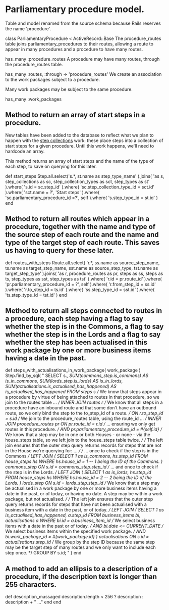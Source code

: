 # Parliamentary procedure model.

Table and model renamed from the source schema because Rails reserves the name 'procedure'.

class ParliamentaryProcedure < ActiveRecord::Base
The procedure_routes table joins parliamentary_procedures to their routes, allowing a route to appear in many procedures and a procedure to have many routes.

  has_many :procedure_routes
A procedure may have many routes, through the procedure_routes table.

  has_many :routes, :through => 'procedure_routes'
We create an association to the work packages subject to a procedure.

Many work packages may be subject to the same procedure.

  has_many :work_packages
## Method to return an array of start steps in a procedure.

New tables have been added to the database to reflect what we plan to happen with the [step collections](https://ukparliament.github.io/ontologies/procedure/procedure-ontology.html#d4e244) work: these place steps into a collection of start steps for a given procedure. Until this work happens, we'll need to hardcode an array.

This method returns an array of start steps and the name of the type of each step, to save on querying for this later.

  def start_steps
    Step.all.select('s.*, st.name as step_type_name' ).joins( 'as s, step_collections as sc, step_collection_types as sct, step_types as st' ).where( 's.id = sc.step_id' ).where( 'sc.step_collection_type_id = sct.id' ).where( 'sct.name = ?', 'Start steps' ).where( 'sc.parliamentary_procedure_id =?', self ).where( 's.step_type_id = st.id' )
  end
## Method to return all routes which appear in a procedure, together with the name and type of the source step of each route and the name and type of the target step of each route. This saves us having to query for these later.

  def routes_with_steps
    Route.all.select( 'r.*, ss.name as source_step_name, ts.name as target_step_name, sst.name as source_step_type, tst.name as target_step_type' ).joins( 'as r, procedure_routes as pr, steps as ss, steps as ts, step_types as sst, step_types as tst' ).where( 'r.id = pr.route_id' ).where( 'pr.parliamentary_procedure_id = ?', self ).where( 'r.from_step_id = ss.id' ).where( 'r.to_step_id = ts.id' ).where( 'ss.step_type_id = sst.id' ).where( 'ts.step_type_id = tst.id' )
  end
## Method to return all steps connected to routes in a procedure, each step having a flag to say whether the step is in the Commons, a flag to say whether the step is in the Lords and a flag to say whether the step has been actualised in this work package by one or more business items having a date in the past.

  def steps_with_actualisations_in_work_package( work_package )
    Step.find_by_sql(
      "
        SELECT s.*, SUM(commons_step.is_commons) AS is_in_commons, SUM(lords_step.is_lords) AS is_in_lords, SUM(actualisations.is_actualised_has_happened) AS is_actualised_has_happened
        FROM steps s
        /* We know that steps appear in a procedure by virtue of being attached to routes in that procedure, so we join to the routes table ... */
        INNER JOIN routes r
        /* We know that all steps in a procedure have an inbound route and that some don't have an outbound route, so we only bind the step to the to_step_id of a route. */
          ON r.to_step_id = s.id
        /* We join to the procedure_routes table, using the route_id ... */
        INNER JOIN procedure_routes pr
        	ON pr.route_id = r.id
          /* ... ensuring we only get routes in this procedure. */
        	AND pr.parliamentary_procedure_id = #{self.id}
        /* We know that a step may be in one or both Houses - or none - via the house_steps table, so we left join to the house_steps table twice. */
        /* The left join ensures that the outer step query returns records for steps that are not in the House we're querying for: ... */
        /* ... once to check if the step is in the Commons */
        LEFT JOIN
          (
            SELECT 1 as is_commons, hs.step_id
            FROM house_steps hs
            WHERE hs.house_id = 1 -- 1 being the ID of the Commons.
          ) commons_step
          ON s.id = commons_step.step_id
        /* ... and once to check if the step is in the Lords. */
        LEFT JOIN
          (
            SELECT 1 as is_lords, hs.step_id
            FROM house_steps hs
            WHERE hs.house_id = 2 -- 2 being the ID of the Lords.
          ) lords_step
          ON s.id = lords_step.step_id
          /* We know that a step may be actualised in a work package by one or more business items having a date in the past, or of today, or having no date. A step may be within a work package, but not actualised. */
        /* The left join ensures that the outer step query returns records for steps that have not been actualised with a business item with a date in the past, or of today. */
        LEFT JOIN
          (
            SELECT 1 as is_actualised_has_happened, a.step_id
            FROM business_items bi, actualisations a
            WHERE bi.id = a.business_item_id
             /* We select business items with a date in the past or of today. */
            AND bi.date <= CURRENT_DATE
            /* We select business items within the specified work package. */
            AND bi.work_package_id = #{work_package.id}
          ) actualisations
          ON s.id = actualisations.step_id
          /* We group by the step ID because the same step may be the target step of many routes and we only want to include each step once. */
          GROUP BY s.id;
      "
    )
  end
## A method to add an ellipsis to a description of a procedure, if the description text is longer than 255 characters.

  def description_massaged
    description.length < 256 ? description : description + " ..."
  end
end